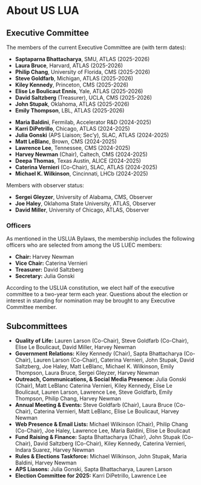 # About US LUA

## Executive Committee

The members of the current Executive Committee are (with term dates):

* **Saptaparna Bhattacharya**, SMU, ATLAS (2025-2026)
* **Laura Bruce**, Harvard, ATLAS (2025-2026)
* **Philip Chang**, University of Florida, CMS (2025-2026)
* **Steve Goldfarb**, Michigan, ATLAS (2025-2026)
* **Kiley Kennedy**, Princeton, CMS (2025-2026)
* **Elise Le Boulicaut Ennis**, Yale, ATLAS (2025-2026)
* **David Saltzberg** (Treasurer), UCLA, CMS (2025-2026)
* **John Stupak**, Oklahoma, ATLAS (2025-2026)
* **Emily Thompson**, LBL, ATLAS (2025-2026)
<!--  -->
* **Maria Baldini**, Fermilab, Accelerator R&D (2024-2025)
* **Karri DiPetrillo**, Chicago, ATLAS (2024-2025)
* **Julia Gonski** (APS Liaison; Sec’y), SLAC, ATLAS (2024-2025) 
* **Matt LeBlanc**, Brown, CMS (2024-2025)
* **Lawrence Lee**, Tennessee, CMS (2024-2025)
* **Harvey Newman** (Chair), Caltech, CMS (2024-2025)
* **Deepa Thomas**, Texas Austin, ALICE (2024-2025) 
* **Caterina Vernieri** (Co-Chair), SLAC, ATLAS (2024-2025)
* **Michael K. Wilkinson**, Cincinnati, LHCb (2024-2025)

Members with observer status:

* **Sergei Gleyzer**, University of Alabama, CMS, Observer
* **Joe Haley**, Oklahoma State University, ATLAS, Observer
* **David Miller**, University of Chicago, ATLAS, Observer

### Officers

As mentioned in the USLUA Bylaws, the membership includes the following officers who are selected from among the US LUEC members:

* **Chair:** Harvey Newman
* **Vice Chair:** Caterina Vernieri
* **Treasurer:** David Saltzberg
* **Secretary:** Julia Gonski

According to the USLUA constitution, we elect half of the executive committee to a two-year term each year. Questions about the election or interest in standing for nomination may be brought to any Executive Committee member.
 
## Subcommittees
* **Quality of Life:** Lauren Larson (Co-Chair), Steve Goldfarb (Co-Chair), Elise Le Boulicaut, David Miller, Harvey Newman
* **Government Relations:** Kiley Kennedy (Chair), Sapta Bhattacharya (Co-Chair), Lauren Larson (Co-Chair), Caterina Vernieri, John Stupak, David Saltzberg, Joe Haley, Matt LeBlanc, Michael K. Wilkinson, Emily Thompson, Laura Bruce, Sergei Gleyzer, Harvey Newman
* **Outreach, Communications, & Social Media Presence:** Julia Gonski (Chair), Matt LeBlanc Caterina Vernieri, Kiley Kennedy, Elise Le Boulicaut, Lauren Larson, Lawrence Lee, Steve Goldfarb, Emily Thompson, Philip Chang, Harvey Newman
* **Annual Meeting & Events:** Steve Goldfarb (Chair), Laura Bruce (Co-Chair), Caterina Vernieri, Matt LeBlanc, Elise Le Boulicaut, Harvey Newman
* **Web Presence & Email Lists:** Michael Wilkinson (Chair), Philip Chang (Co-Chair), Joe Haley, Lawrence Lee, Maria Baldini, Elise Le Boulicaut
* **Fund Raising & Finance:** Sapta Bhattacharya (Chair), John Stupak (Co-Chair), David Saltzberg (Co-Chair), Kiley Kennedy, Caterina Vernieri, Indara Suarez, Harvey Newman
* **Rules & Elections Taskforce:** Michael Wilkinson, John Stupak, Maria Baldini, Harvey Newman
* **APS Liasons:** Julia Gonski, Sapta Bhattacharya, Lauren Larson
* **Election Committee for 2025:** Karri DiPetrillo, Lawrence Lee




